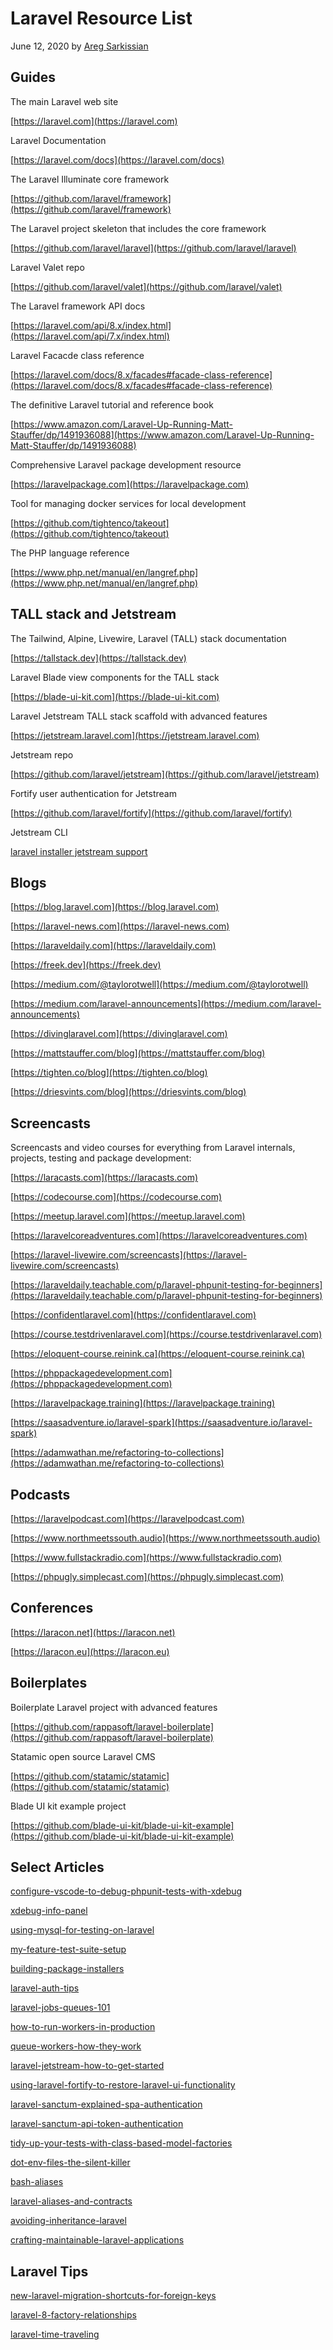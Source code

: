 # Laravel Resource List

June 12, 2020 by [Areg Sarkissian](https://aregsar.com/about)

## Guides

The main Laravel web site

[https://laravel.com](https://laravel.com)

Laravel Documentation

[https://laravel.com/docs](https://laravel.com/docs)

The Laravel Illuminate core framework

[https://github.com/laravel/framework](https://github.com/laravel/framework)

The Laravel project skeleton that includes the core framework

[https://github.com/laravel/laravel](https://github.com/laravel/laravel)

Laravel Valet repo

[https://github.com/laravel/valet](https://github.com/laravel/valet)

The Laravel framework API docs

[https://laravel.com/api/8.x/index.html](https://laravel.com/api/7.x/index.html)

Laravel Facacde class reference

[https://laravel.com/docs/8.x/facades#facade-class-reference](https://laravel.com/docs/8.x/facades#facade-class-reference)

The definitive Laravel tutorial and reference book

[https://www.amazon.com/Laravel-Up-Running-Matt-Stauffer/dp/1491936088](https://www.amazon.com/Laravel-Up-Running-Matt-Stauffer/dp/1491936088)

Comprehensive Laravel package development resource

[https://laravelpackage.com](https://laravelpackage.com)

Tool for managing docker services for local development

[https://github.com/tightenco/takeout](https://github.com/tightenco/takeout)

The PHP language reference

[https://www.php.net/manual/en/langref.php](https://www.php.net/manual/en/langref.php)

## TALL stack and Jetstream

The Tailwind, Alpine, Livewire, Laravel (TALL) stack documentation

[https://tallstack.dev](https://tallstack.dev)

Laravel Blade view components for the TALL stack

[https://blade-ui-kit.com](https://blade-ui-kit.com)

Laravel Jetstream TALL stack scaffold with advanced features

[https://jetstream.laravel.com](https://jetstream.laravel.com)

Jetstream repo

[https://github.com/laravel/jetstream](https://github.com/laravel/jetstream)

Fortify user authentication for Jetstream

[https://github.com/laravel/fortify](https://github.com/laravel/fortify)

Jetstream CLI

[laravel installer jetstream support](https://laravel-news.com/laravel-installer-now-includes-support-for-jetpack)

## Blogs

[https://blog.laravel.com](https://blog.laravel.com)

[https://laravel-news.com](https://laravel-news.com)

[https://laraveldaily.com](https://laraveldaily.com)

[https://freek.dev](https://freek.dev)

[https://medium.com/@taylorotwell](https://medium.com/@taylorotwell)

[https://medium.com/laravel-announcements](https://medium.com/laravel-announcements)

[https://divinglaravel.com](https://divinglaravel.com)

[https://mattstauffer.com/blog](https://mattstauffer.com/blog)

[https://tighten.co/blog](https://tighten.co/blog)

[https://driesvints.com/blog](https://driesvints.com/blog)

## Screencasts

Screencasts and video courses for everything from Laravel internals, projects, testing and package development:

[https://laracasts.com](https://laracasts.com)

[https://codecourse.com](https://codecourse.com)

[https://meetup.laravel.com](https://meetup.laravel.com)

[https://laravelcoreadventures.com](https://laravelcoreadventures.com)

[https://laravel-livewire.com/screencasts](https://laravel-livewire.com/screencasts)

[https://laraveldaily.teachable.com/p/laravel-phpunit-testing-for-beginners](https://laraveldaily.teachable.com/p/laravel-phpunit-testing-for-beginners)

[https://confidentlaravel.com](https://confidentlaravel.com)

[https://course.testdrivenlaravel.com](https://course.testdrivenlaravel.com)

[https://eloquent-course.reinink.ca](https://eloquent-course.reinink.ca)

[https://phppackagedevelopment.com](https://phppackagedevelopment.com)

[https://laravelpackage.training](https://laravelpackage.training)

[https://saasadventure.io/laravel-spark](https://saasadventure.io/laravel-spark)

[https://adamwathan.me/refactoring-to-collections](https://adamwathan.me/refactoring-to-collections)

## Podcasts

[https://laravelpodcast.com](https://laravelpodcast.com)

[https://www.northmeetssouth.audio](https://www.northmeetssouth.audio)

[https://www.fullstackradio.com](https://www.fullstackradio.com)

[https://phpugly.simplecast.com](https://phpugly.simplecast.com)

## Conferences

[https://laracon.net](https://laracon.net)

[https://laracon.eu](https://laracon.eu)

## Boilerplates

Boilerplate Laravel project with advanced features

[https://github.com/rappasoft/laravel-boilerplate](https://github.com/rappasoft/laravel-boilerplate)

Statamic open source Laravel CMS

[https://github.com/statamic/statamic](https://github.com/statamic/statamic)

Blade UI kit example project

[https://github.com/blade-ui-kit/blade-ui-kit-example](https://github.com/blade-ui-kit/blade-ui-kit-example)

## Select Articles

[configure-vscode-to-debug-phpunit-tests-with-xdebug](https://tighten.co/blog/configure-vscode-to-debug-phpunit-tests-with-xdebug)

[xdebug-info-panel](https://laravel-news.com/xdebug-info-panel)

[using-mysql-for-testing-on-laravel](https://madewithlove.com/using-mysql-for-testing-on-laravel)

[my-feature-test-suite-setup](https://timacdonald.me/my-feature-test-suite-setup)

[building-package-installers](https://laravel-news.com/building-package-installers)

[laravel-auth-tips](https://laravel-news.com/laravel-auth-tips)

[laravel-jobs-queues-101](https://laravel-news.com/laravel-jobs-queues-101)

[how-to-run-workers-in-production](https://laravel-news.com/how-to-run-workers-in-production)

[queue-workers-how-they-work](https://divinglaravel.com/queue-workers-how-they-work)

[laravel-jetstream-how-to-get-started](https://devdojo.com/bobbyiliev/what-is-laravel-jetstream-and-how-to-get-started)

[using-laravel-fortify-to-restore-laravel-ui-functionality](https://dev.to/skydiver/using-laravel-fortify-to-restore-laravel-ui-functionality-7dc)

[laravel-sanctum-explained-spa-authentication](https://dev.to/nicolus/laravel-sanctum-explained-spa-authentication-45g1)

[laravel-sanctum-api-token-authentication](https://laravelarticle.com/laravel-sanctum)

[tidy-up-your-tests-with-class-based-model-factories](https://tighten.co/blog/tidy-up-your-tests-with-class-based-model-factories)

[dot-env-files-the-silent-killer](https://tighten.co/blog/dot-env-files-the-silent-killer)

[bash-aliases](https://laravel-news.com/bash-aliases)

[laravel-aliases-and-contracts](https://vegibit.com/laravel-aliases-and-contracts)

[avoiding-inheritance-laravel](https://jasonmccreary.me/articles/avoiding-inheritance-laravel)

[crafting-maintainable-laravel-applications](https://jasonmccreary.me/articles/crafting-maintainable-laravel-applications)

## Laravel Tips

[new-laravel-migration-shortcuts-for-foreign-keys](https://joelclermont.com/post/2020-09/new-laravel-migration-shortcuts-for-foreign-keys)

[laravel-8-factory-relationships](https://joelclermont.com/post/laravel-8-factory-relationships)

[laravel-time-traveling](https://laravel-news.com/laravel-time-traveling)
